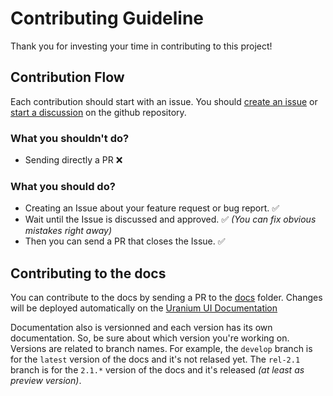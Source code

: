  # Contributing Guideline
Thank you for investing your time in contributing to this project!

## Contribution Flow
Each contribution should start with an issue. You should [create an issue](https://github.com/enisn/UraniumUI/issues/new) or [start a discussion](https://github.com/enisn/UraniumUI/discussions/new) on the github repository.

### What you shouldn't do?
- Sending directly a PR ❌

### What you should do?
- Creating an Issue about your feature request or bug report. ✅
- Wait until the Issue is discussed and approved. ✅ _(You can fix obvious mistakes right away)_
- Then you can send a PR that closes the Issue. ✅

## Contributing to the docs
You can contribute to the docs by sending a PR to the [docs](https://github.com/enisn/UraniumUI/tree/develop/docs) folder. Changes will be deployed automatically on the [Uranium UI Documentation](https://enisn-projects.io/docs/en/uranium/latest)

Documentation also is versionned and each version has its own documentation. So, be sure about which version you're working on. Versions are related to branch names. For example, the `develop` branch is for the `latest` version of the docs and it's not relased yet. The `rel-2.1` branch is for the `2.1.*` version of the docs and it's released _(at least as preview version)_.
